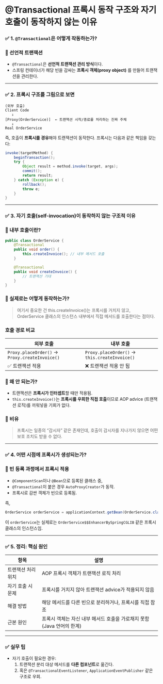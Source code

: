 # @Transactional 프록시 동작 구조와 자기 호출이 동작하지 않는 이유

### ✅ 1. `@Transactional`은 어떻게 작동하는가?

### 🔹 선언적 트랜잭션

- `@Transactional`은 **선언적 트랜잭션 관리 방식**이다.
- 스프링 컨테이너가 해당 빈을 감싸는 **프록시 객체(proxy object)** 를 만들어 트랜잭션을 관리한다.

---

### ✅ 2. 프록시 구조를 그림으로 보면

```
(외부 호출)
Client Code
   ↓
[Proxy(OrderService)]  ← 트랜잭션 시작/종료를 처리하는 진짜 주체
   ↓
Real OrderService
```

즉, 호출이 **프록시를 경유**해야 트랜잭션이 동작한다. 프록시는 다음과 같은 책임을 갖는다:

```java
invoke(targetMethod) {
    beginTransaction();
    try {
        Object result = method.invoke(target, args);
        commit();
        return result;
    } catch (Exception e) {
        rollback();
        throw e;
    }
}
```

---

### ✅ 3. 자기 호출(self-invocation)이 동작하지 않는 구조적 이유

### 🔹 내부 호출이란?

```java
public class OrderService {
    @Transactional
    public void order() {
        this.createInvoice(); // 내부 메서드 호출
    }

    @Transactional
    public void createInvoice() {
        // 트랜잭션 기대
    }
}
```

### 🔹 실제로는 어떻게 동작하는가?

> 여기서 중요한 건 this.createInvoice()는 프록시를 거치지 않고, OrderService 클래스의 인스턴스 내부에서 직접 메서드를 호출한다는 점이다.
>

### 호출 경로 비교

| 외부 호출                                      | 내부 호출                                     |
| ---------------------------------------------- | --------------------------------------------- |
| `Proxy.placeOrder()` → `Proxy.createInvoice()` | `Proxy.placeOrder()` → `this.createInvoice()` |
| ✅ 트랜잭션 적용                                | ❌ 트랜잭션 적용 안 됨                         |

### 🔹 왜 안 되는가?

- 트랜잭션은 **프록시가 인터셉트**할 때만 적용됨.
- `this.createInvoice()`는 **프록시를 우회한 직접 호출**이므로 AOP advice (트랜잭션 로직)를 끼워넣을 기회가 없다.

### 🔹 비유

> 프록시는 일종의 “감시자” 같은 존재인데, 호출이 감시자를 지나가지 않으면 어떤 보호 조치도 받을 수 없다.
>

---

### ✅ 4. 어떤 시점에 프록시가 생성되는가?

### 🔹 빈 등록 과정에서 프록시 적용

- `@ComponentScan`이나 `@Bean`으로 등록된 클래스 중,
- `@Transactional`이 붙은 경우 `AutoProxyCreator`가 동작.
- 프록시로 감싼 객체가 빈으로 등록됨.

즉,

```java
OrderService orderService = applicationContext.getBean(OrderService.class);
```

이 `orderService`는 실제로는 `OrderService$$EnhancerBySpringCGLIB` 같은 프록시 클래스의 인스턴스임.

---

### ✅ 5. 정리: 핵심 원인

| 항목               | 설명                                                         |
| ------------------ | ------------------------------------------------------------ |
| 트랜잭션 처리 위치 | AOP 프록시 객체가 트랜잭션 로직 처리                         |
| 자기 호출 시 문제  | 프록시를 거치지 않아 트랜잭션 advice가 적용되지 않음         |
| 해결 방법          | 해당 메서드를 다른 빈으로 분리하거나, 프록시를 직접 참조     |
| 근본 원인          | 프록시 객체는 자신 내부 메서드 호출을 가로채지 못함 (Java 언어의 한계) |

---

### ✅ 실무 팁

- 자기 호출이 필요한 경우:
    1. 트랜잭션 분리 대상 메서드를 **다른 컴포넌트**로 옮긴다.
    2. 혹은 `@TransactionalEventListener`, `ApplicationEventPublisher` 같은 구조로 우회.